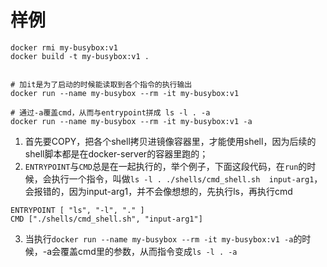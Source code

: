 # 样例
```shell
docker rmi my-busybox:v1
docker build -t my-busybox:v1 .


# 加it是为了启动的时候能读取到各个指令的执行输出
docker run --name my-busybox --rm -it my-busybox:v1

# 通过-a覆盖cmd，从而与entrypoint拼成 ls -l . -a
docker run --name my-busybox --rm -it my-busybox:v1 -a
```

1. 首先要COPY，把各个shell拷贝进镜像容器里，才能使用shell，因为后续的shell脚本都是在docker-server的容器里跑的；
2. `ENTRYPOINT`与`CMD`总是在一起执行的，举个例子，下面这段代码，在`run`的时候，会执行一个指令，叫做`ls -l . ./shells/cmd_shell.sh 
   input-arg1`，会报错的，因为input-arg1，并不会像想想的，先执行ls，再执行cmd
```shell
ENTRYPOINT [ "ls", "-l", "." ]
CMD ["./shells/cmd_shell.sh", "input-arg1"]
```

3. 当执行`docker run --name my-busybox --rm -it my-busybox:v1 -a`的时候，-a会覆盖cmd里的参数，从而指令变成`ls -l . -a`